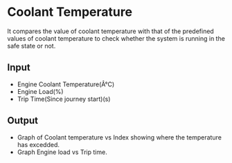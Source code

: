 # Coolant Temperature
It compares the value of coolant temperature with that of the predefined
values of coolant temperature to check whether the system is running in the safe state or not.

 ## Input
 
-   Engine Coolant Temperature(Â°C)
-   Engine Load(%)
-   Trip Time(Since journey start)(s)

## Output

-   Graph of Coolant temperature vs Index showing where the temperature has excedded.
-   Graph Engine load vs Trip time.
